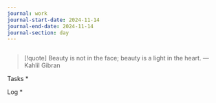 ```yaml
---
journal: work
journal-start-date: 2024-11-14
journal-end-date: 2024-11-14
journal-section: day
---
```

```calendar-nav
```

> [!quote] Beauty is not in the face; beauty is a light in the heart.
> — Kahlil Gibran

Tasks
* 

Log
*  